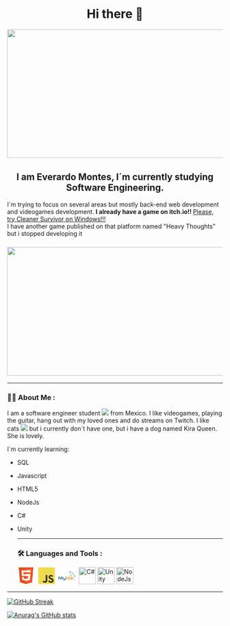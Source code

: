 ### <h1 align="center">Hi there 👋</h1>

<div id="header" align="center">
  <img src="https://thumbs.gfycat.com/LonelyIcyCusimanse-max-1mb.gif" width="600" height="300"/>
</div>

<h2 align="center">I am Everardo Montes, I´m currently studying Software Engineering. </h2>
<div> 
<p> I´m trying to focus on several areas but mostly back-end web development and videogames development. <b>I already have a game on itch.io!! </b>  <a href="https://evemonvie.itch.io/cleaner-survivor"> Please, try Cleaner Survivor on Windows!!!</a> <br> I have another game published on that platform named "Heavy Thoughts" but i stopped developing it</p> 
</div>

### 
<div align="center">
  <img src="https://media1.tenor.com/m/PW4f9zETIaUAAAAd/dance.gif" width="600" height="300"/>
</div>

---

### :woman_technologist: About Me :
  
 I am a software engineer student <img src="https://media.giphy.com/media/WUlplcMpOCEmTGBtBW/giphy.gif" width="30"> from Mexico. I like videogames, playing the guitar, hang out with my loved ones and do streams on Twitch. I like cats <img src="https://th.bing.com/th/id/OIP.vq0P_nej_VE1EcBdr7SS5gHaHa?rs=1&pid=ImgDetMain" width="30"> but i currently don´t have one, but i have a dog named Kira Queen. She is lovely.
  
  I´m currently learning:
- SQL
- Javascript
- HTML5
- NodeJs
- C#
- Unity
  
  ---
  
  ### :hammer_and_wrench: Languages and Tools :
  <div>
  <img src="https://github.com/devicons/devicon/blob/master/icons/html5/html5-original.svg" title="HTML5" alt="HTML" width="40" height="40"/>&nbsp;
  <img src="https://github.com/devicons/devicon/blob/master/icons/javascript/javascript-original.svg" title="JavaScript" alt="JavaScript" width="40" height="40"/>&nbsp;
  <img src="https://github.com/devicons/devicon/blob/master/icons/mysql/mysql-original-wordmark.svg" title="MySQL"  alt="MySQL" width="40" height="40"/>&nbsp;
  <img src="https://th.bing.com/th/id/OIP.hjW-5Sc-8lyI6vW4DgWrVAAAAA?rs=1&pid=ImgDetMain" title="C#" **alt="C#" width="40" height="40"/> 
  <img src="https://clipartcraft.com/images/unity-logo-white-3.png" title="Unity" **alt="Unity" width="40" height="40"/> 
  <img src="https://pluspng.com/img-png/nodejs-logo-png-create-a-model-to-persist-data-in-a-node-js-loopback-api-from-beeman-nl-on-eggheadio-1200.png" title="NodeJs" **alt="NodeJS" width="40" height="40"/>  
</div>
  
  ---
  [![GitHub Streak](https://streak-stats.demolab.com?user=EverardoMontes&theme=dark)](https://git.io/streak-stats)
  
  [![Anurag's GitHub stats](https://github-readme-stats.vercel.app/api?username=EverardoMontes&theme=dark)](https://github.com/anuraghazra/github-readme-stats)
